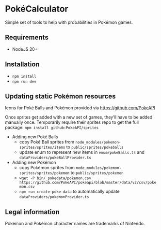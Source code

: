 # PokéCalculator

Simple set of tools to help with probabilities in Pokémon games.


## Requirements
* NodeJS 20+

## Installation
* `npm install`
* `npm run dev`

## Updating static Pokémon resources
Icons for Poké Balls and Pokémon provided via https://github.com/PokeAPI

Once sprites get added with a new set of games, they'll have to be added manually once.
Temporarily require their sprites repo to get the full package: `npm install github:PokeAPI/sprites`
* Adding new Poké Balls
  * copy Poké Ball sprites from `node_modules/pokemon-sprites/sprites/items` to `public/sprites/pokeballs`
  * update enum to represent new items in `enum/pokeBalls.ts` and `dataProviders/pokeBallProvider.ts`
* Adding new Pokémon
  * copy Pokémon sprites from `node_modules/pokemon-sprites/sprites/pokemon` to `public/sprites/pokemon`
  * `wget -P bin/_pokedata/pokemon.csv https://github.com/PokeAPI/pokeapi/blob/master/data/v2/csv/pokemon.csv`
  * `npm run create-poke-data` to automatically update `dataProviders/pokemonProvider.ts`

## Legal information
Pokémon and Pokémon character names are trademarks of Nintendo.
